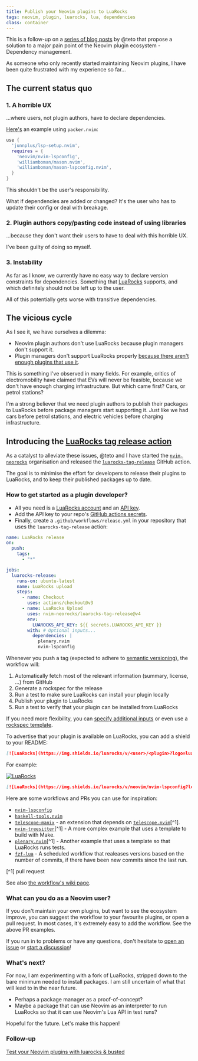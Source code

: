 ```yaml
---
title: Publish your Neovim plugins to LuaRocks
tags: neovim, plugin, luarocks, lua, dependencies
class: container
---
```


This is a follow-up on a [series of blog posts](https://teto.github.io/posts/2021-09-17-neovim-plugin-luarocks.html) by @teto that propose a solution to a major pain point of the Neovim plugin ecosystem - Dependency management.

As someone who only recently started maintaining Neovim plugins, I have been quite frustrated with my experience so far...

## The current status quo


### 1. A horrible UX

...where users, not plugin authors, have to declare dependencies.

[Here's](https://github.com/junnplus/lsp-setup.nvim#packernvim) an example using `packer.nvim`:

```lua
use {
  'junnplus/lsp-setup.nvim',
  requires = {
    'neovim/nvim-lspconfig',
    'williamboman/mason.nvim',
    'williamboman/mason-lspconfig.nvim',
  }
}
```

This shouldn't be the user's responsibility.

What if dependencies are added or changed? It's the user who has to update their config or deal with breakage.


### 2. Plugin authors copy/pasting code instead of using libraries

...because they don't want their users to have to deal with this horrible UX.

I've been guilty of doing so myself.


### 3. Instability

As far as I know, we currently have no easy way to declare version constraints for dependencies.
Something that [LuaRocks](https://luarocks.org/) supports, and which definitely should not be left up to the user.

All of this potentially gets worse with transitive dependencies.


## The vicious cycle

As I see it, we have ourselves a dilemma:

* Neovim plugin authors don't use LuaRocks because plugin managers don't support it.
* Plugin managers don't support LuaRocks properly [because there aren't enough plugins that use it](https://github.com/folke/lazy.nvim/issues/253#issuecomment-1411534276).

This is something I've observed in many fields.
For example, critics of electromobility have claimed that EVs will never be feasible, because we don't have enough charging infrastructure.
But which came first? Cars, or petrol stations?

I'm a strong believer that we need plugin authors to publish their packages to LuaRocks before package managers start supporting it.
Just like we had cars before petrol stations, and electric vehicles before charging infrastructure.


## Introducing the [LuaRocks tag release action](https://github.com/marketplace/actions/luarocks-tag-release)

As a catalyst to alleviate these issues, @teto and I have started the [`nvim-neorocks`](https://github.com/nvim-neorocks/) organisation and released the [`luarocks-tag-release`](https://github.com/marketplace/actions/luarocks-tag-release) GitHub action.

The goal is to minimise the effort for developers to release their plugins to LuaRocks,
and to keep their published packages up to date.


### How to get started as a plugin developer?

* All you need is a [LuaRocks account](https://luarocks.org/login) and an [API key](https://luarocks.org/settings/api-keys).
* Add the API key to your repo's [GitHub actions secrets](https://docs.github.com/en/actions/security-guides/encrypted-secrets#creating-encrypted-secrets-for-a-repository).
* Finally, create a `.github/workflows/release.yml` in your repository that uses the `luarocks-tag-release` action:

```yaml
name: LuaRocks release
on:
  push:
    tags:
      - "*"

jobs:
  luarocks-release:
    runs-on: ubuntu-latest
    name: LuaRocks upload
    steps:
      - name: Checkout
        uses: actions/checkout@v3
      - name: LuaRocks Upload
        uses: nvim-neorocks/luarocks-tag-release@v4
        env:
          LUAROCKS_API_KEY: ${{ secrets.LUAROCKS_API_KEY }}
        with: # Optional inputs...
          dependencies: |
            plenary.nvim
            nvim-lspconfig
```

Whenever you push a tag (expected to adhere to [semantic versioning](https://semver.org/)),
the workflow will:

1. Automatically fetch most of the relevant information (summary, license, ...) from GitHub
2. Generate a rockspec for the release
3. Run a test to make sure LuaRocks can install your plugin locally
4. Publish your plugin to LuaRocks
5. Run a test to verify that your plugin can be installed from LuaRocks

If you need more flexibility, you can [specify additional inputs](https://github.com/marketplace/actions/luarocks-tag-release#inputs) or even use a [rockspec template](https://github.com/marketplace/actions/luarocks-tag-release#template).

To advertise that your plugin is available on LuaRocks, you can add a shield to your README:

```markdown
[![LuaRocks](https://img.shields.io/luarocks/v/<user>/<plugin>?logo=lua&color=purple)](https://luarocks.org/modules/<user>/<plugin>)
```

For example:

[![LuaRocks](https://img.shields.io/luarocks/v/neovim/nvim-lspconfig?logo=lua&color=purple)](https://luarocks.org/modules/neovim/nvim-lspconfig)
```markdown
[![LuaRocks](https://img.shields.io/luarocks/v/neovim/nvim-lspconfig?logo=lua&color=purple)](https://luarocks.org/modules/neovim/nvim-lspconfig)
```

Here are some workflows and PRs you can use for inspiration:

* [`nvim-lspconfig`](https://github.com/neovim/nvim-lspconfig/blob/master/.github/workflows/release.yml)
* [`haskell-tools.nvim`](https://github.com/mrcjkb/haskell-tools.nvim/blob/master/.github/workflows/release.yml)
* [`telescope-manix`](https://github.com/mrcjkb/telescope-manix/blob/master/.github/workflows/release.yml) - an extension that depends on [`telescope.nvim`](https://github.com/nvim-telescope/telescope.nvim/pull/2364)[^1].
* [`nvim-treesitter`](https://github.com/nvim-treesitter/nvim-treesitter/pull/4109)[^1] - A more complex example that uses a template to build with Make.
* [`plenary.nvim`](https://github.com/nvim-lua/plenary.nvim/pull/458/files)[^1] - Another example that uses a template so that LuaRocks runs tests.
* [`fzf-lua`](https://github.com/ibhagwan/fzf-lua/blob/main/.github/workflows/luarocks-release.yaml) - A scheduled workflow that realeases versions based on the number of commits, if there have been new commits since the last run.

[^1] pull request

See also [the workflow's wiki page](https://github.com/nvim-neorocks/luarocks-tag-release/wiki/Example-configurations).


### What can you do as a Neovim user?

If you don't maintain your own plugins, but want to see the ecosystem improve, you can suggest the workflow to your favourite plugins, or open a pull request.
In most cases, it's extremely easy to add the workflow. See the above PR examples.

If you run in to problems or have any questions, don't hesitate to [open an issue](https://github.com/nvim-neorocks/luarocks-tag-release/issues) or [start a discussion](https://github.com/nvim-neorocks/luarocks-tag-release/discussions)!


### What's next?

For now, I am experimenting with a fork of LuaRocks, stripped down to the bare minimum needed to install packages.
I am still uncertain of what that will lead to in the near future.

* Perhaps a package manager as a proof-of-concept?
* Maybe a package that can use Neovim as an interpreter to run LuaRocks so that it can use Neovim's Lua API in test runs?

Hopeful for the future. Let's make this happen!

### Follow-up

[Test your Neovim plugins with luarocks & busted](https://mrcjkb.dev/posts/2023-06-06-luarocks-test.html)
